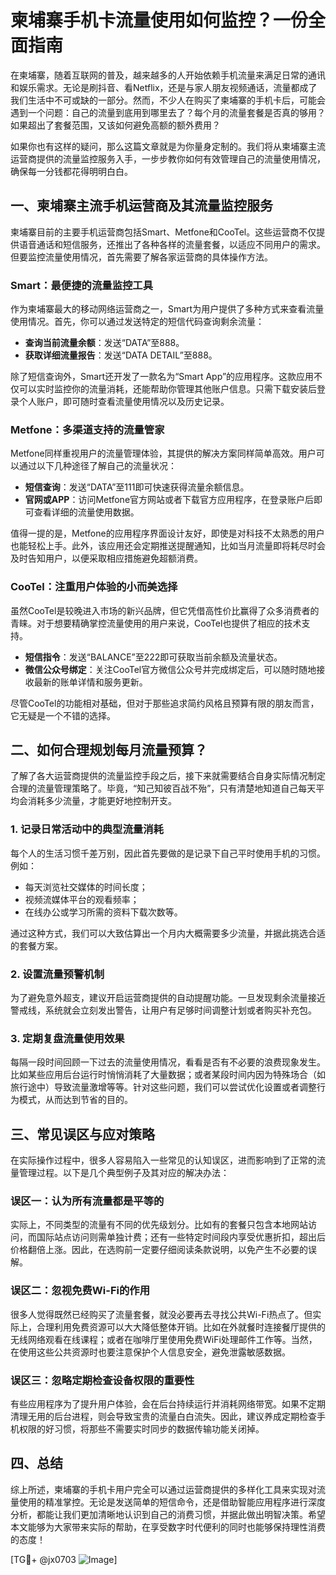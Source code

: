 # 柬埔寨手机卡流量使用如何监控？一份全面指南

在柬埔寨，随着互联网的普及，越来越多的人开始依赖手机流量来满足日常的通讯和娱乐需求。无论是刷抖音、看Netflix，还是与家人朋友视频通话，流量都成了我们生活中不可或缺的一部分。然而，不少人在购买了柬埔寨的手机卡后，可能会遇到一个问题：自己的流量到底用到哪里去了？每个月的流量套餐是否真的够用？如果超出了套餐范围，又该如何避免高额的额外费用？

如果你也有这样的疑问，那么这篇文章就是为你量身定制的。我们将从柬埔寨主流运营商提供的流量监控服务入手，一步步教你如何有效管理自己的流量使用情况，确保每一分钱都花得明明白白。

## 一、柬埔寨主流手机运营商及其流量监控服务

柬埔寨目前的主要手机运营商包括Smart、Metfone和CooTel。这些运营商不仅提供语音通话和短信服务，还推出了各种各样的流量套餐，以适应不同用户的需求。但要监控流量使用情况，首先需要了解各家运营商的具体操作方法。

### Smart：最便捷的流量监控工具

作为柬埔寨最大的移动网络运营商之一，Smart为用户提供了多种方式来查看流量使用情况。首先，你可以通过发送特定的短信代码查询剩余流量：

- **查询当前流量余额**：发送“DATA”至888。
- **获取详细流量报告**：发送“DATA DETAIL”至888。

除了短信查询外，Smart还开发了一款名为“Smart App”的应用程序。这款应用不仅可以实时监控你的流量消耗，还能帮助你管理其他账户信息。只需下载安装后登录个人账户，即可随时查看流量使用情况以及历史记录。

### Metfone：多渠道支持的流量管家

Metfone同样重视用户的流量管理体验，其提供的解决方案同样简单高效。用户可以通过以下几种途径了解自己的流量状况：

- **短信查询**：发送“DATA”至111即可快速获得流量余额信息。
- **官网或APP**：访问Metfone官方网站或者下载官方应用程序，在登录账户后即可查看详细的流量使用数据。

值得一提的是，Metfone的应用程序界面设计友好，即使是对科技不太熟悉的用户也能轻松上手。此外，该应用还会定期推送提醒通知，比如当月流量即将耗尽时会及时告知用户，以便采取相应措施避免超额消费。

### CooTel：注重用户体验的小而美选择

虽然CooTel是较晚进入市场的新兴品牌，但它凭借高性价比赢得了众多消费者的青睐。对于想要精确掌控流量使用的用户来说，CooTel也提供了相应的技术支持。

- **短信指令**：发送“BALANCE”至222即可获取当前余额及流量状态。
- **微信公众号绑定**：关注CooTel官方微信公众号并完成绑定后，可以随时随地接收最新的账单详情和服务更新。

尽管CooTel的功能相对基础，但对于那些追求简约风格且预算有限的朋友而言，它无疑是一个不错的选择。

## 二、如何合理规划每月流量预算？

了解了各大运营商提供的流量监控手段之后，接下来就需要结合自身实际情况制定合理的流量管理策略了。毕竟，“知己知彼百战不殆”，只有清楚地知道自己每天平均会消耗多少流量，才能更好地控制开支。

### 1. 记录日常活动中的典型流量消耗

每个人的生活习惯千差万别，因此首先要做的是记录下自己平时使用手机的习惯。例如：

- 每天浏览社交媒体的时间长度；
- 视频流媒体平台的观看频率；
- 在线办公或学习所需的资料下载次数等。

通过这种方式，我们可以大致估算出一个月内大概需要多少流量，并据此挑选合适的套餐方案。

### 2. 设置流量预警机制

为了避免意外超支，建议开启运营商提供的自动提醒功能。一旦发现剩余流量接近警戒线，系统就会立刻发出警告，让用户有足够时间调整计划或者购买补充包。

### 3. 定期复盘流量使用效果

每隔一段时间回顾一下过去的流量使用情况，看看是否有不必要的浪费现象发生。比如某些应用后台运行时悄悄消耗了大量数据；或者某段时间内因为特殊场合（如旅行途中）导致流量激增等等。针对这些问题，我们可以尝试优化设置或者调整行为模式，从而达到节省的目的。

## 三、常见误区与应对策略

在实际操作过程中，很多人容易陷入一些常见的认知误区，进而影响到了正常的流量管理过程。以下是几个典型例子及其对应的解决办法：

### 误区一：认为所有流量都是平等的

实际上，不同类型的流量有不同的优先级划分。比如有的套餐只包含本地网站访问，而国际站点访问则需单独计费；还有一些特定时间段内享受优惠折扣，超出后价格翻倍上涨。因此，在选购前一定要仔细阅读条款说明，以免产生不必要的误解。

### 误区二：忽视免费Wi-Fi的作用

很多人觉得既然已经购买了流量套餐，就没必要再去寻找公共Wi-Fi热点了。但实际上，合理利用免费资源可以大大降低整体开销。比如在外就餐时连接餐厅提供的无线网络观看在线课程；或者在咖啡厅里使用免费WiFi处理邮件工作等。当然，在使用这些公共资源时也要注意保护个人信息安全，避免泄露敏感数据。

### 误区三：忽略定期检查设备权限的重要性

有些应用程序为了提升用户体验，会在后台持续运行并消耗网络带宽。如果不定期清理无用的后台进程，则会导致宝贵的流量白白流失。因此，建议养成定期检查手机权限的好习惯，将那些不需要实时同步的数据传输功能关闭掉。

## 四、总结

综上所述，柬埔寨的手机卡用户完全可以通过运营商提供的多样化工具来实现对流量使用的精准掌控。无论是发送简单的短信命令，还是借助智能应用程序进行深度分析，都能让我们更加清晰地认识到自己的消费习惯，并据此做出明智决策。希望本文能够为大家带来实际的帮助，在享受数字时代便利的同时也能够保持理性消费的态度！

[TG💪+ @jx0703 ![Image](https://github.com/user-attachments/assets/dbca1d08-cadb-493c-b0ec-ad6f7a83f270)]